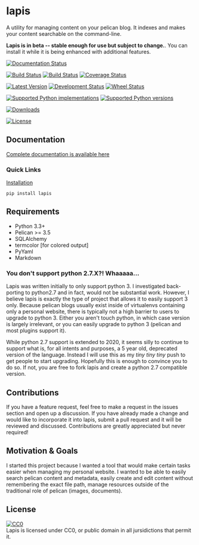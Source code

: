 # lapis

A utility for managing content on your pelican blog. It indexes and makes your content searchable on the command-line.

**Lapis is in beta -- stable enough for use but subject to change.**. You can install it while it is being enhanced with additional features.

[![Documentation Status](https://readthedocs.org/projects/lapis/badge/?version=latest)](https://readthedocs.org/projects/lapis/?badge=latest)

[![Build Status](https://api.shippable.com/projects/54de655b5ab6cc13528beba0/badge?branchName=master)](https://app.shippable.com/projects/54de655b5ab6cc13528beba0/builds/latest)
[![Build Status](https://travis-ci.org/dandesousa/lapis.svg?branch=master)](http://travis-ci.org/dandesousa/lapis) 
[![Coverage Status](https://coveralls.io/repos/dandesousa/lapis/badge.svg)](https://coveralls.io/r/dandesousa/lapis)

[![Latest Version](https://pypip.in/version/lapis/badge.svg)](https://pypi.python.org/pypi/lapis/)
[![Development Status](https://pypip.in/status/lapis/badge.svg)](https://pypi.python.org/pypi/lapis/)
[![Wheel Status](https://pypip.in/wheel/lapis/badge.svg)](https://pypi.python.org/pypi/lapis/)

[![Supported Python implementations](https://pypip.in/implementation/lapis/badge.svg)](https://pypi.python.org/pypi/lapis/)
[![Supported Python versions](https://pypip.in/py_versions/lapis/badge.svg)](https://pypi.python.org/pypi/lapis/)

[![Downloads](https://pypip.in/download/lapis/badge.svg?period=month)](https://pypi.python.org/pypi/lapis/)

[![License](https://pypip.in/license/lapis/badge.svg)](https://pypi.python.org/pypi/lapis/)

## Documentation

[Complete documentation is available here](http://lapis.readthedocs.org/en/latest/)

### Quick Links

[Installation](http://lapis.readthedocs.org/en/latest/)

```
pip install lapis
```

## Requirements

* Python 3.3+
* Pelican >= 3.5
* SQLAlchemy
* termcolor [for colored output]
* PyYaml
* Markdown

### You don't support python 2.7.X?! Whaaaaa...

Lapis was written initially to only support python 3. I investigated back-porting to python2.7 and in fact, would not be substantial work. However, I believe lapis is exactly the type of project that allows it to easily support 3 only. Because pelican blogs usually exist inside of virtualenvs containing only a personal website, there is typically not a high barrier to users to upgrade to python 3. Either you aren't touch python, in which case version is largely irrelevant, or you can easily upgrade to python 3 (pelican and most plugins support it).

While python 2.7 support is extended to 2020, it seems silly to continue to support what is, for all intents and purposes, a 5 year old, deprecated version of the language. Instead I will use this as my *tiny tiny tiny* push to get people to start upgrading. Hopefully this is enough to convince you to do so. If not, you are free to fork lapis and create a python 2.7 compatible version.

## Contributions

If you have a feature request, feel free to make a request in the issues section and open up a discussion. If you have already made a change and would like to incorporate it into lapis, submit a pull request and it will be reviewed and discussed. Contributions are greatly appreciated but never required!

## Motivation & Goals

I started this project because I wanted a tool that would make certain tasks easier when managing my personal website. I wanted to be able to easily search pelican content and metadata, easily create and edit content without remembering the exact file path, manage resources outside of the traditional role of pelican (images, documents).

## License
<a rel="license" href="http://creativecommons.org/publicdomain/zero/1.0/"><img src="http://i.creativecommons.org/p/zero/1.0/88x31.png" style="border-style: none;" alt="CC0" /></a>
<br>
Lapis is licensed under CC0, or public domain in all jursidictions that permit it.
